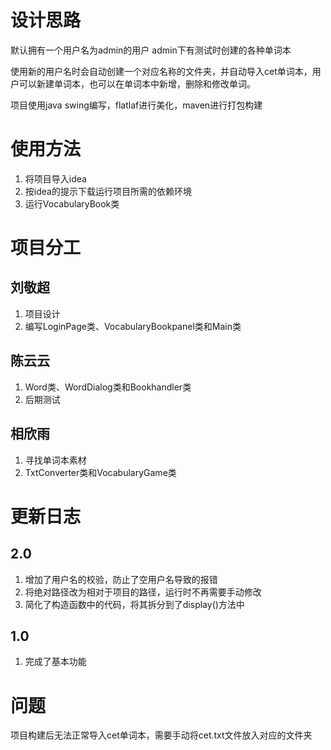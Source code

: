 # 设计思路
默认拥有一个用户名为admin的用户
admin下有测试时创建的各种单词本

使用新的用户名时会自动创建一个对应名称的文件夹，并自动导入cet单词本，用户可以新建单词本，也可以在单词本中新增，删除和修改单词。

项目使用java swing编写，flatlaf进行美化，maven进行打包构建

# 使用方法
1. 将项目导入idea
2. 按idea的提示下载运行项目所需的依赖环境
3. 运行VocabularyBook类

# 项目分工
## 刘敬超
1. 项目设计
2. 编写LoginPage类、VocabularyBookpanel类和Main类
## 陈云云
1. Word类、WordDialog类和Bookhandler类
2. 后期测试
## 相欣雨
1. 寻找单词本素材
2. TxtConverter类和VocabularyGame类


# 更新日志

## 2.0 
1. 增加了用户名的校验，防止了空用户名导致的报错
2. 将绝对路径改为相对于项目的路径，运行时不再需要手动修改
3. 简化了构造函数中的代码，将其拆分到了display()方法中

## 1.0
1. 完成了基本功能

# 问题
项目构建后无法正常导入cet单词本，需要手动将cet.txt文件放入对应的文件夹